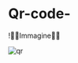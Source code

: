# Qr-code-
!👨‍💻Immagine👩‍💻


![qr](https://user-images.githubusercontent.com/103877241/172026808-66c9c4f3-5765-4a3d-96cd-de1366625399.png)
